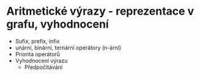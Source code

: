 # Aritmetické výrazy - reprezentace v grafu, vyhodnocení
- Sufix, prefix, infix
- unární, binární, ternární operátory (n-ární)
- Priorita operátorů
- Vyhodnocení výrazu
  - Předpočítávání